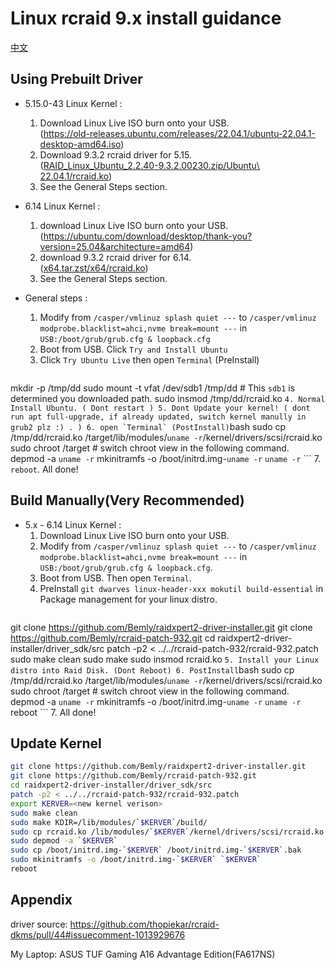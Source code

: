 Linux rcraid 9.x install guidance
============================

[中文](README.zh-hans.md)

Using Prebuilt Driver
----------------------

- 5.15.0-43 Linux Kernel :
    1. Download Linux Live ISO burn onto your USB.\
		(https://old-releases.ubuntu.com/releases/22.04.1/ubuntu-22.04.1-desktop-amd64.iso)
	2. Download 9.3.2 rcraid driver for 5.15.\
		([RAID_Linux_Ubuntu_2.2.40-9.3.2.00230.zip/Ubuntu\ 22.04.1/rcraid.ko](https://www.supermicro.com/wdl/driver/AMD/NVMe_RAID/RAID_Linux_Ubuntu_2.2.40-9.3.2.00230.zip))
	3. See the General Steps section.



- 6.14 Linux Kernel :
	1. download Linux Live ISO burn onto your USB.\
		(https://ubuntu.com/download/desktop/thank-you?version=25.04&architecture=amd64)
	2. download 9.3.2 rcraid driver for 6.14.\
		([x64.tar.zst/x64/rcraid.ko](linux/KERNEL6+/x64.tar.zst))
	3. See the General Steps section.

- General steps :
	1. Modify from `/casper/vmlinuz splash quiet ---` to `/casper/vmlinuz modprobe.blacklist=ahci,nvme break=mount ---` in `USB:/boot/grub/grub.cfg & loopback.cfg`
	2. Boot from USB. Click `Try and Install Ubuntu`
	3. Click `Try Ubuntu Live` then open `Terminal` (PreInstall)
		```bash
mkdir -p /tmp/dd
sudo mount -t vfat /dev/sdb1 /tmp/dd  # This `sdb1` is determined you downloaded path.
sudo insmod /tmp/dd/rcraid.ko
		```
	4. Normal Install Ubuntu. ( Dont restart )
	5. Dont Update your kernel! ( dont run apt full-upgrade, if already updated, switch kernel manully in grub2 plz :) . )
	6. open `Terminal` (PostInstall)
		```bash
sudo cp /tmp/dd/rcraid.ko /target/lib/modules/`uname -r`/kernel/drivers/scsi/rcraid.ko
sudo chroot /target # switch chroot view in the following command.
depmod -a `uname -r`
mkinitramfs -o /boot/initrd.img-`uname -r` `uname -r`
		```
	7. `reboot`. All done!

Build Manually(Very Recommended)
----------------------

- 5.x - 6.14 Linux Kernel :
	1. Download Linux Live ISO burn onto your USB.
	2. Modify from `/casper/vmlinuz splash quiet ---` to `/casper/vmlinuz modprobe.blacklist=ahci,nvme break=mount ---` in `USB:/boot/grub/grub.cfg & loopback.cfg`.
	3. Boot from USB. Then open `Terminal`.
	4. PreInstall `git dwarves linux-header-xxx mokutil build-essential` in Package management for your linux distro.
		```bash
git clone https://github.com/Bemly/raidxpert2-driver-installer.git
git clone https://github.com/Bemly/rcraid-patch-932.git
cd raidxpert2-driver-installer/driver_sdk/src
patch -p2 < ../../rcraid-patch-932/rcraid-932.patch
sudo make clean
sudo make
sudo insmod rcraid.ko
		```
	5. Install your Linux distro into Raid Disk. (Dont Reboot)
	6. PostInstall
		```bash
sudo cp /tmp/dd/rcraid.ko /target/lib/modules/`uname -r`/kernel/drivers/scsi/rcraid.ko
sudo chroot /target # switch chroot view in the following command.
depmod -a `uname -r`
mkinitramfs -o /boot/initrd.img-`uname -r` `uname -r`
reboot
		```
	7. All done!

Update Kernel
----------------------
```bash
git clone https://github.com/Bemly/raidxpert2-driver-installer.git
git clone https://github.com/Bemly/rcraid-patch-932.git
cd raidxpert2-driver-installer/driver_sdk/src
patch -p2 < ../../rcraid-patch-932/rcraid-932.patch
export KERVER=<new kernel verison>
sudo make clean
sudo make KDIR=/lib/modules/`$KERVER`/build/
sudo cp rcraid.ko /lib/modules/`$KERVER`/kernel/drivers/scsi/rcraid.ko
sudo depmod -a `$KERVER`
sudo cp /boot/initrd.img-`$KERVER` /boot/initrd.img-`$KERVER`.bak
sudo mkinitramfs -o /boot/initrd.img-`$KERVER` `$KERVER`
reboot
```

Appendix
----------------------
driver source: https://github.com/thopiekar/rcraid-dkms/pull/44#issuecomment-1013929676

My Laptop: ASUS TUF Gaming A16 Advantage Edition(FA617NS)
